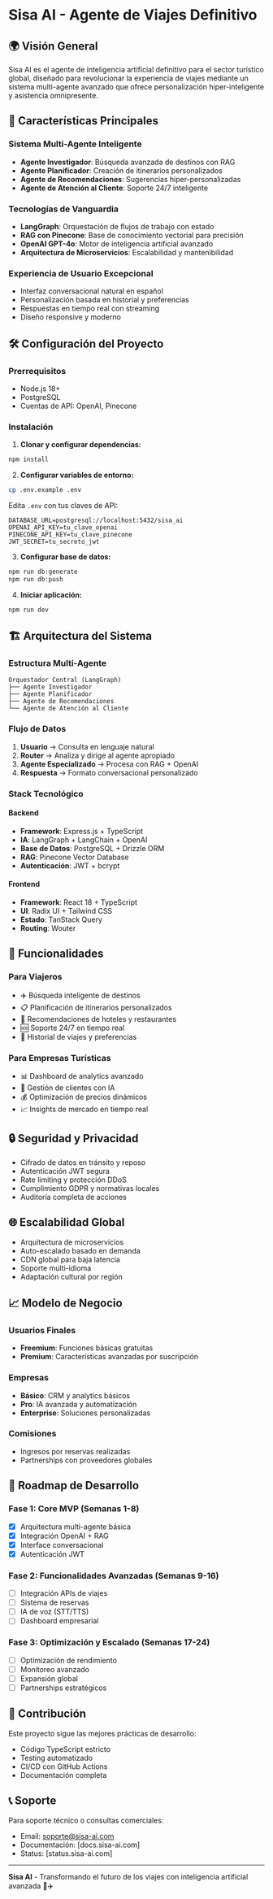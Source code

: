 # Sisa AI - Agente de Viajes Definitivo

## 🌍 Visión General

Sisa AI es el agente de inteligencia artificial definitivo para el sector turístico global, diseñado para revolucionar la experiencia de viajes mediante un sistema multi-agente avanzado que ofrece personalización hiper-inteligente y asistencia omnipresente.

## 🚀 Características Principales

### Sistema Multi-Agente Inteligente
- **Agente Investigador**: Búsqueda avanzada de destinos con RAG
- **Agente Planificador**: Creación de itinerarios personalizados
- **Agente de Recomendaciones**: Sugerencias hiper-personalizadas
- **Agente de Atención al Cliente**: Soporte 24/7 inteligente

### Tecnologías de Vanguardia
- **LangGraph**: Orquestación de flujos de trabajo con estado
- **RAG con Pinecone**: Base de conocimiento vectorial para precisión
- **OpenAI GPT-4o**: Motor de inteligencia artificial avanzado
- **Arquitectura de Microservicios**: Escalabilidad y mantenibilidad

### Experiencia de Usuario Excepcional
- Interfaz conversacional natural en español
- Personalización basada en historial y preferencias
- Respuestas en tiempo real con streaming
- Diseño responsive y moderno

## 🛠️ Configuración del Proyecto

### Prerrequisitos
- Node.js 18+
- PostgreSQL
- Cuentas de API: OpenAI, Pinecone

### Instalación

1. **Clonar y configurar dependencias:**
```bash
npm install
```

2. **Configurar variables de entorno:**
```bash
cp .env.example .env
```

Edita `.env` con tus claves de API:
```env
DATABASE_URL=postgresql://localhost:5432/sisa_ai
OPENAI_API_KEY=tu_clave_openai
PINECONE_API_KEY=tu_clave_pinecone
JWT_SECRET=tu_secreto_jwt
```

3. **Configurar base de datos:**
```bash
npm run db:generate
npm run db:push
```

4. **Iniciar aplicación:**
```bash
npm run dev
```

## 🏗️ Arquitectura del Sistema

### Estructura Multi-Agente
```
Orquestador Central (LangGraph)
├── Agente Investigador
├── Agente Planificador  
├── Agente de Recomendaciones
└── Agente de Atención al Cliente
```

### Flujo de Datos
1. **Usuario** → Consulta en lenguaje natural
2. **Router** → Analiza y dirige al agente apropiado
3. **Agente Especializado** → Procesa con RAG + OpenAI
4. **Respuesta** → Formato conversacional personalizado

### Stack Tecnológico

#### Backend
- **Framework**: Express.js + TypeScript
- **IA**: LangGraph + LangChain + OpenAI
- **Base de Datos**: PostgreSQL + Drizzle ORM
- **RAG**: Pinecone Vector Database
- **Autenticación**: JWT + bcrypt

#### Frontend  
- **Framework**: React 18 + TypeScript
- **UI**: Radix UI + Tailwind CSS
- **Estado**: TanStack Query
- **Routing**: Wouter

## 📱 Funcionalidades

### Para Viajeros
- ✈️ Búsqueda inteligente de destinos
- 📋 Planificación de itinerarios personalizados
- 🏨 Recomendaciones de hoteles y restaurantes
- 🆘 Soporte 24/7 en tiempo real
- 💾 Historial de viajes y preferencias

### Para Empresas Turísticas
- 📊 Dashboard de analytics avanzado
- 👥 Gestión de clientes con IA
- 💰 Optimización de precios dinámicos
- 📈 Insights de mercado en tiempo real

## 🔒 Seguridad y Privacidad

- Cifrado de datos en tránsito y reposo
- Autenticación JWT segura
- Rate limiting y protección DDoS
- Cumplimiento GDPR y normativas locales
- Auditoría completa de acciones

## 🌐 Escalabilidad Global

- Arquitectura de microservicios
- Auto-escalado basado en demanda
- CDN global para baja latencia
- Soporte multi-idioma
- Adaptación cultural por región

## 📈 Modelo de Negocio

### Usuarios Finales
- **Freemium**: Funciones básicas gratuitas
- **Premium**: Características avanzadas por suscripción

### Empresas
- **Básico**: CRM y analytics básicos
- **Pro**: IA avanzada y automatización
- **Enterprise**: Soluciones personalizadas

### Comisiones
- Ingresos por reservas realizadas
- Partnerships con proveedores globales

## 🚀 Roadmap de Desarrollo

### Fase 1: Core MVP (Semanas 1-8)
- [x] Arquitectura multi-agente básica
- [x] Integración OpenAI + RAG
- [x] Interface conversacional
- [x] Autenticación JWT

### Fase 2: Funcionalidades Avanzadas (Semanas 9-16)
- [ ] Integración APIs de viajes
- [ ] Sistema de reservas
- [ ] IA de voz (STT/TTS)
- [ ] Dashboard empresarial

### Fase 3: Optimización y Escalado (Semanas 17-24)
- [ ] Optimización de rendimiento
- [ ] Monitoreo avanzado
- [ ] Expansión global
- [ ] Partnerships estratégicos

## 🤝 Contribución

Este proyecto sigue las mejores prácticas de desarrollo:
- Código TypeScript estricto
- Testing automatizado
- CI/CD con GitHub Actions
- Documentación completa

## 📞 Soporte

Para soporte técnico o consultas comerciales:
- Email: soporte@sisa-ai.com
- Documentación: [docs.sisa-ai.com]
- Status: [status.sisa-ai.com]

---

**Sisa AI** - Transformando el futuro de los viajes con inteligencia artificial avanzada 🧠✈️